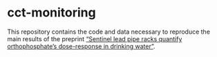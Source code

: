 
<!-- README.md is generated from README.Rmd. Please edit that file -->

# cct-monitoring

This repository contains the code and data necessary to reproduce the
main results of the preprint [“Sentinel lead pipe racks quantify
orthophosphate’s dose-response in drinking
water”](https://doi.org/10.26434/chemrxiv-2023-h1459).
